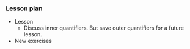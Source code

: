 ### Lesson plan

* Lesson
  * Discuss inner quantifiers. But save outer quantifiers for a future lesson.
* New exercises
